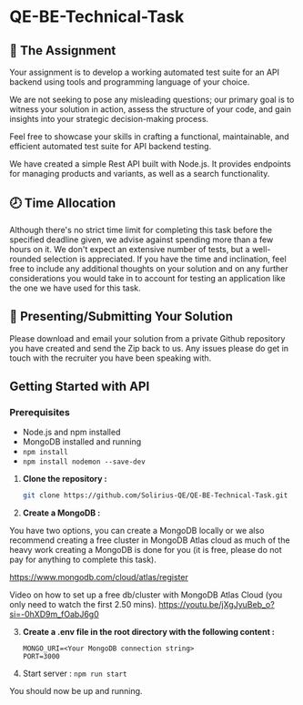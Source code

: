 # QE-BE-Technical-Task

## 📝 The Assignment

Your assignment is to develop a working automated test suite for an API backend using tools and programming language of your choice.

We are not seeking to pose any misleading questions; our primary goal is to witness your solution in action, assess the structure of your code, and gain insights into your strategic decision-making process.

Feel free to showcase your skills in crafting a functional, maintainable, and efficient automated test suite for API backend testing.

We have created a simple Rest API built with Node.js. It provides endpoints for managing products and variants, as well as a search functionality.

## 🕗 Time Allocation

Although there's no strict time limit for completing this task before the specified deadline given, we advise against spending more than a few hours on it. We don't expect an extensive number of tests, but a well-rounded selection is appreciated. If you have the time and inclination, feel free to include any additional thoughts on your solution and on any further considerations you would take in to account for testing an application like the one we have used for this task.

## 📨 Presenting/Submitting Your Solution

Please download and email your solution from a private Github repository you have created and send the Zip back to us. Any issues please do get in touch with the recruiter you have been speaking with.

## Getting Started with API

### Prerequisites

- Node.js and npm installed
- MongoDB installed and running
- `npm install`
- `npm install nodemon --save-dev`

1. **Clone the repository :**

   ```bash
   git clone https://github.com/Solirius-QE/QE-BE-Technical-Task.git
   ```
2. **Create a MongoDB :**

You have two options, you can create a MongoDB locally or we also recommend creating a free cluster in MongoDB Atlas cloud as much of the heavy work creating a MongoDB is done for you (it is free, please do not pay for anything to complete this task).

https://www.mongodb.com/cloud/atlas/register

Video on how to set up a free db/cluster with MongoDB Atlas Cloud (you only need to watch the first 2.50 mins). https://youtu.be/jXgJyuBeb_o?si=-0hXD9m_fOabJ6g0


3. **Create a .env file in the root directory with the following content :**

   ```
   MONGO_URI=<Your MongoDB connection string>
   PORT=3000
   ```

4. Start server :
   `npm run start`

You should now be up and running.



